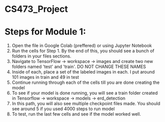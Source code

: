 # CS473_Project

# Steps for Module 1:
1. Open the file in Google Colab (preffered) or using Jupyter Notebook
2. Run the cells for Step 1. By the end of this, you should see a bunch of folders in your files sections. 
3. Navigate to TensorFlow -> workspace -> images and create two new folders named 'test' and 'train'. DO NOT CHANGE THESE NAMES
4. Inside of each, place a set of the labeled images in each. I put around 101 images in train and 49 in test
5. Continue running through each of the cells till you are done creating the model
6. To see if your model is done running, you will see a train folder created in Tensorflow -> workspace -> models -> erd_detection 
7. In this path, you will also see multiple checkpoint files made. You should see around 5 if you used 4000 steps to run model
8. To test, run the last few cells and see if the model worked well.
